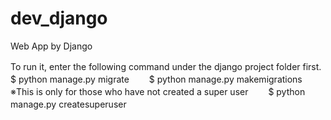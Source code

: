 # dev_django

Web App by Django

To run it, enter the following command under the django project folder first.　　
$ python manage.py migrate　　
$ python manage.py makemigrations　　
　　
※This is only for those who have not created a super user　　
$ python manage.py createsuperuser　　
